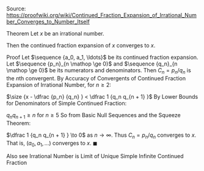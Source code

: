 # 

Source: https://proofwiki.org/wiki/Continued_Fraction_Expansion_of_Irrational_Number_Converges_to_Number_Itself

Theorem
Let $x$ be an irrational number.

Then the continued fraction expansion of $x$ converges to $x$.


Proof
Let $\sequence {a_0, a_1, \ldots}$ be its continued fraction expansion.
Let $\sequence {p_n}_{n \mathop \ge 0}$ and $\sequence {q_n}_{n \mathop \ge 0}$ be its numerators and denominators.
Then $C_n = p_n / q_n$ is the $n$th convergent.
By Accuracy of Convergents of Continued Fraction Expansion of Irrational Number, for $n \ge 2$:

$\size {x - \dfrac {p_n} {q_n} } < \dfrac 1 {q_n q_{n + 1} }$
By Lower Bounds for Denominators of Simple Continued Fraction:

$q_n q_{n + 1} \ge n$ for $n \ge 5$
So from Basic Null Sequences and the Squeeze Theorem:

$\dfrac 1 {q_n q_{n + 1} } \to 0$
as $n \to \infty$.
Thus $C_n = p_n / q_n$ converges to $x$.
That is, $(a_0, a_1, \ldots)$ converges to $x$.
$\blacksquare$


Also see
Irrational Number is Limit of Unique Simple Infinite Continued Fraction




